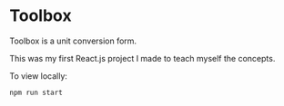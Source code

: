 # Toolbox
Toolbox is a unit conversion form.

This was my first React.js project I made to teach myself the concepts. 

To view locally:

`npm run start`